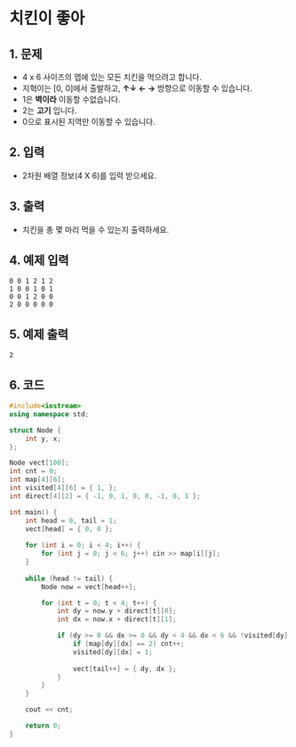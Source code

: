 # 치킨이 좋아

## 1. 문제
- 4 x 6 사이즈의 맵에 있는 모든 치킨을 먹으려고 합니다.
- 지혁이는 [0, 0]에서 출발하고, **↑↓ ← →** 방향으로 이동할 수 있습니다.
- 1은 **벽이라** 이동할 수없습니다. 
- 2는 **고기** 입니다. 
- 0으로 표시된 지역만 이동할 수 있습니다. 

## 2. 입력
- 2차원 배열 정보(4 X 6)를 입력 받으세요.

## 3. 출력
- 치킨을 총 몇 마리 먹을 수 있는지 출력하세요.

## 4. 예제 입력
```
0 0 1 2 1 2
1 0 0 1 0 1
0 0 1 2 0 0
2 0 0 0 0 0
```

## 5. 예제 출력
```
2
```

## 6. 코드
```c++
#include<iostream>
using namespace std;

struct Node {
	int y, x;
};

Node vect[100];
int cnt = 0;
int map[4][6];
int visited[4][6] = { 1, };
int direct[4][2] = { -1, 0, 1, 0, 0, -1, 0, 1 };

int main() {
	int head = 0, tail = 1;
	vect[head] = { 0, 0 };
	
	for (int i = 0; i < 4; i++) {
		for (int j = 0; j < 6; j++) cin >> map[i][j];
	}
	
	while (head != tail) {
		Node now = vect[head++];

		for (int t = 0; t < 4; t++) {
			int dy = now.y + direct[t][0];
			int dx = now.x + direct[t][1];

			if (dy >= 0 && dx >= 0 && dy < 4 && dx < 6 && !visited[dy][dx] && map[dy][dx] != 1) {
				if (map[dy][dx] == 2) cnt++;
				visited[dy][dx] = 1;
				
				vect[tail++] = { dy, dx };
			}
		}
	}

	cout << cnt;

	return 0;
}
```
